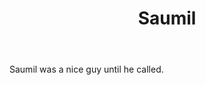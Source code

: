 ---
title: Saumil
layout: default
description: a guy from iiser 
body: >
  Saumil was a nice guy until he called. 
type: portrait
order: 4
---